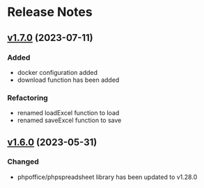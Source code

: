 # Release Notes

## [v1.7.0](https://github.com/lion-packages/spreadsheet/compare/v1.6.0...v1.7.0) (2023-07-11)

### Added
- docker configuration added
- download function has been added

### Refactoring
- renamed loadExcel function to load
- renamed saveExcel function to save

## [v1.6.0](https://github.com/lion-packages/spreadsheet/compare/v1.5.0...v1.6.0) (2023-05-31)

### Changed
- phpoffice/phpspreadsheet library has been updated to v1.28.0